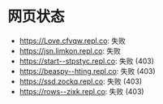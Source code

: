 # 网页状态
- https://Love.cfvqw.repl.co: 失败
- https://jsn.limkon.repl.co: 失败
- https://start--stpstyc.repl.co: 失败 (403)
- https://beaspy--hting.repl.co: 失败 (403)
- https://ssd.zockq.repl.co: 失败 (403)
- https://rows--zixk.repl.co: 失败 (403)
